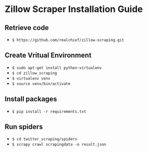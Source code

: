 # Zillow Scraper Installation Guide

## Retrieve code

* `$ https://github.com/realchief/zillow-scraping.git`

## Create Vritual Environment

* `$ sudo apt-get install python-virtualenv`
* `$ cd zillow_scraping`
* `$ virtualenv venv`
* `$ source venv/bin/activate`


## Install packages

* `$ pip install -r requirements.txt`


## Run spiders

* `$ cd twitter_scraping/spiders`
* `$ scrapy crawl scrapingdata -o result.json`
